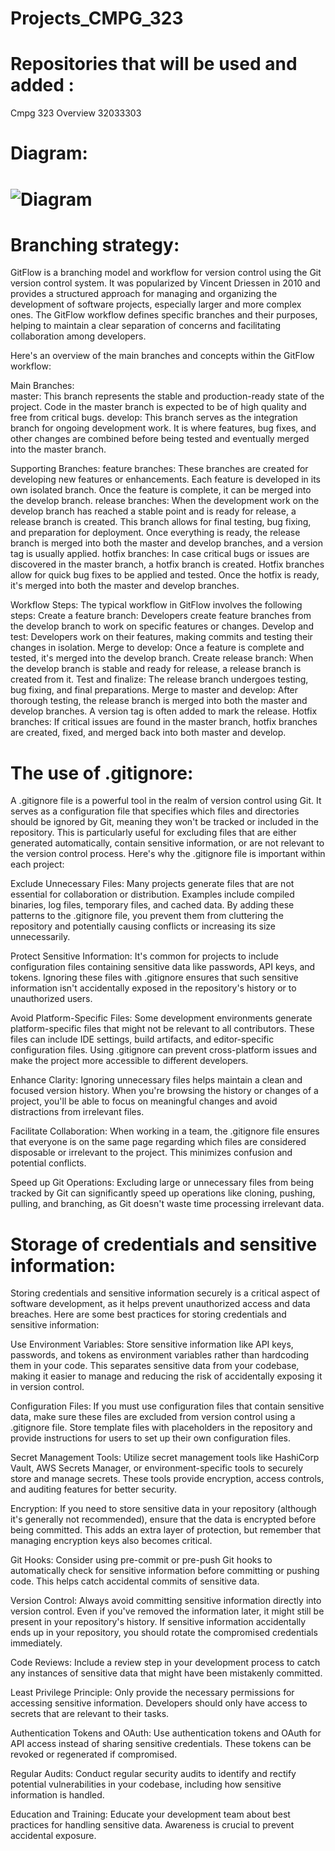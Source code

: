 # Projects_CMPG_323
# Repositories that will be used and added :   
Cmpg 323 Overview 32033303
# Diagram:
# ![Diagram](https://github.com/AlwynBar/CMPG-323-Overview-320333033-/assets/80039379/5842a83f-03bc-4008-8f68-748aced6a929)
# Branching strategy:  
GitFlow is a branching model and workflow for version control using the Git version control system. It was popularized by Vincent Driessen in 2010 and provides a structured approach for managing and organizing the development of software projects, especially larger and more complex ones. The GitFlow workflow defines specific branches and their purposes, helping to maintain a clear separation of concerns and facilitating collaboration among developers.

Here's an overview of the main branches and concepts within the GitFlow workflow:

Main Branches:  
master: This branch represents the stable and production-ready state of the project. Code in the master branch is expected to be of high quality and free from critical bugs.
develop: This branch serves as the integration branch for ongoing development work. It is where features, bug fixes, and other changes are combined before being tested and eventually merged into the master branch.

Supporting Branches:
feature branches: These branches are created for developing new features or enhancements. Each feature is developed in its own isolated branch. Once the feature is complete, it can be merged into the develop branch.
release branches: When the development work on the develop branch has reached a stable point and is ready for release, a release branch is created. This branch allows for final testing, bug fixing, and preparation for deployment. Once everything is ready, the release branch is merged into both the master and develop branches, and a version tag is usually applied.
hotfix branches: In case critical bugs or issues are discovered in the master branch, a hotfix branch is created. Hotfix branches allow for quick bug fixes to be applied and tested. Once the hotfix is ready, it's merged into both the master and develop branches.

Workflow Steps:
The typical workflow in GitFlow involves the following steps:
Create a feature branch: Developers create feature branches from the develop branch to work on specific features or changes.
Develop and test: Developers work on their features, making commits and testing their changes in isolation.
Merge to develop: Once a feature is complete and tested, it's merged into the develop branch.
Create release branch: When the develop branch is stable and ready for release, a release branch is created from it.
Test and finalize: The release branch undergoes testing, bug fixing, and final preparations.
Merge to master and develop: After thorough testing, the release branch is merged into both the master and develop branches. A version tag is often added to mark the release.
Hotfix branches: If critical issues are found in the master branch, hotfix branches are created, fixed, and merged back into both master and develop.

# The use of .gitignore:
A .gitignore file is a powerful tool in the realm of version control using Git. It serves as a configuration file that specifies which files and directories should be ignored by Git, meaning they won't be tracked or included in the repository. This is particularly useful for excluding files that are either generated automatically, contain sensitive information, or are not relevant to the version control process. Here's why the .gitignore file is important within each project:

Exclude Unnecessary Files: Many projects generate files that are not essential for collaboration or distribution. Examples include compiled binaries, log files, temporary files, and cached data. By adding these patterns to the .gitignore file, you prevent them from cluttering the repository and potentially causing conflicts or increasing its size unnecessarily.

Protect Sensitive Information: It's common for projects to include configuration files containing sensitive data like passwords, API keys, and tokens. Ignoring these files with .gitignore ensures that such sensitive information isn't accidentally exposed in the repository's history or to unauthorized users.

Avoid Platform-Specific Files: Some development environments generate platform-specific files that might not be relevant to all contributors. These files can include IDE settings, build artifacts, and editor-specific configuration files. Using .gitignore can prevent cross-platform issues and make the project more accessible to different developers.

Enhance Clarity: Ignoring unnecessary files helps maintain a clean and focused version history. When you're browsing the history or changes of a project, you'll be able to focus on meaningful changes and avoid distractions from irrelevant files.

Facilitate Collaboration: When working in a team, the .gitignore file ensures that everyone is on the same page regarding which files are considered disposable or irrelevant to the project. This minimizes confusion and potential conflicts.

Speed up Git Operations: Excluding large or unnecessary files from being tracked by Git can significantly speed up operations like cloning, pushing, pulling, and branching, as Git doesn't waste time processing irrelevant data.
# Storage of credentials and sensitive information:
Storing credentials and sensitive information securely is a critical aspect of software development, as it helps prevent unauthorized access and data breaches. Here are some best practices for storing credentials and sensitive information:

Use Environment Variables:
Store sensitive information like API keys, passwords, and tokens as environment variables rather than hardcoding them in your code. This separates sensitive data from your codebase, making it easier to manage and reducing the risk of accidentally exposing it in version control.

Configuration Files:
If you must use configuration files that contain sensitive data, make sure these files are excluded from version control using a .gitignore file. Store template files with placeholders in the repository and provide instructions for users to set up their own configuration files.

Secret Management Tools:
Utilize secret management tools like HashiCorp Vault, AWS Secrets Manager, or environment-specific tools to securely store and manage secrets. These tools provide encryption, access controls, and auditing features for better security.

Encryption:
If you need to store sensitive data in your repository (although it's generally not recommended), ensure that the data is encrypted before being committed. This adds an extra layer of protection, but remember that managing encryption keys also becomes critical.

Git Hooks:
Consider using pre-commit or pre-push Git hooks to automatically check for sensitive information before committing or pushing code. This helps catch accidental commits of sensitive data.

Version Control:
Always avoid committing sensitive information directly into version control. Even if you've removed the information later, it might still be present in your repository's history. If sensitive information accidentally ends up in your repository, you should rotate the compromised credentials immediately.

Code Reviews:
Include a review step in your development process to catch any instances of sensitive data that might have been mistakenly committed.

Least Privilege Principle:
Only provide the necessary permissions for accessing sensitive information. Developers should only have access to secrets that are relevant to their tasks.

Authentication Tokens and OAuth:
Use authentication tokens and OAuth for API access instead of sharing sensitive credentials. These tokens can be revoked or regenerated if compromised.

Regular Audits:
Conduct regular security audits to identify and rectify potential vulnerabilities in your codebase, including how sensitive information is handled.

Education and Training:
Educate your development team about best practices for handling sensitive data. Awareness is crucial to prevent accidental exposure.
